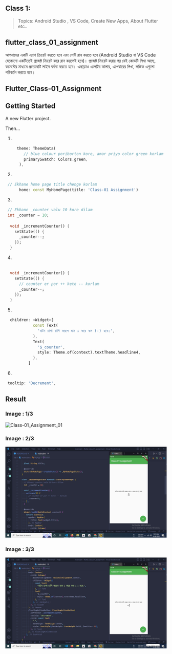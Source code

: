 ## Class 1:

> Topics: Android Studio , VS Code, Create New Apps, About Flutter etc..

## flutter_class_01_assignment

আপনাদের একটি এ্যাপ ক্রিয়েট করতে হবে এবং সেটি রান করতে হবে (Android Studio বা VS Code যেকোনো একটিতেই প্রজেক্ট ক্রিয়েট করে রান করলেই হবে)। প্রজেক্ট ক্রিয়েট করার পর যেই কোডটি লিখা আছে, কমেন্টের মাধ্যমে প্রত্যেকটি লাইন বর্ননা করতে হবে। এছাড়াও এ্যপটির কালার, এ্যপবারের লিখা, লজিক এগুলো পরিবর্তন করতে হবে।

## Flutter_Class-01_Assignment

## Getting Started

A new Flutter project.

Then...

1.

```dart
     theme: ThemeData(
        // blue colour poriborton kore, amar priyo color green korlam
        primarySwatch: Colors.green,
      ),
```

2.

```dart
 // Ekhane home page title chenge korlam
      home: const MyHomePage(title: 'Class-01 Assignment')
```

3.

```dart
 // Ekhane _counter valu 10 kore dilam
 int _counter = 10;

  void _incrementCounter() {
    setState(() {
      _counter--;
    });
  }
```

4.

```dart

  void _incrementCounter() {
    setState(() {
      // counter er por ++ kete -- korlam
      _counter--;
    });
  }
```

5.

```dart
  children: <Widget>[
            const Text(
              'বাটন চাপা চাপি করলে মান ১ করে কম (-) হবে:',
            ),
            Text(
              '$_counter',
              style: Theme.of(context).textTheme.headline4,
            ),
          ]
```

6.

```dart
 tooltip: 'Decrement',
```

## Result

### Image : 1/3

![Class-01_Assignment_01](Flutter_Class-01_Assignment/redmeimgs/Class-01_Assignment_01.jpg)

### Image : 2/3

![Class-01_Assignment_02](redmeimgs\Class-01_Assignment_02.jpg)

### Image : 3/3

![Class-01_Assignment_03](redmeimgs\Class-01_Assignment_03.jpg)
